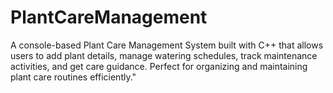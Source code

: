 # PlantCareManagement
A console-based Plant Care Management System built with C++ that allows users to add plant details, manage watering schedules, track maintenance activities, and get care guidance. Perfect for organizing and maintaining plant care routines efficiently."

